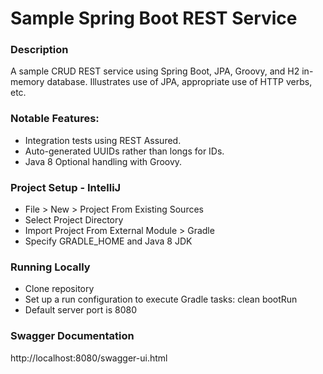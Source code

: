 # Sample Spring Boot REST Service

### Description

A sample CRUD REST service using Spring Boot, JPA, Groovy, and H2 in-memory database. Illustrates use of JPA, 
appropriate use of HTTP verbs, etc.

### Notable Features:
* Integration tests using REST Assured.
* Auto-generated UUIDs rather than longs for IDs.
* Java 8 Optional handling with Groovy.

### Project Setup - IntelliJ
* File > New > Project From Existing Sources
* Select Project Directory
* Import Project From External Module > Gradle
* Specify GRADLE_HOME and Java 8 JDK

### Running Locally
* Clone repository
* Set up a run configuration to execute Gradle tasks: clean bootRun
* Default server port is 8080

### Swagger Documentation
http://localhost:8080/swagger-ui.html
